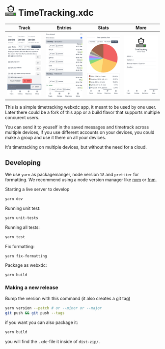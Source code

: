 # <img src="public/icon.png" width=36 /> TimeTracking.xdc

| Track                                                            | Entries                                                              | Stats                                                                 | More                                                           |
| ---------------------------------------------------------------- | -------------------------------------------------------------------- | --------------------------------------------------------------------- | -------------------------------------------------------------- |
| ![screenshot of the track screen](./README-ASSETS/TrackPage.png) | ![screenshot of the entries screen](./README-ASSETS/EntriesPage.png) | ![screenshot of the statistics screen](./README-ASSETS/StatsPage.png) | ![screenshot of the more screen](./README-ASSETS/MorePage.png) |

This is a simple timetracking webxdc app, it meant to be used by one user. Later there could be a fork of this app or a build flavor that supports multiple concurent users.

You can send it to youself in the saved messages and timetrack across multiple devices, if you use different accounts on your devices, you could make a group and use it there on all your devices.

It's timetracking on multiple devices, but without the need for a cloud.

## Developing

We use `yarn` as packagemanger, node version `18` and `prettier` for formatting. We recommend using a node version manager like [nvm](https://github.com/nvm-sh/nvm) or [fnm](https://github.com/Schniz/fnm).

Starting a live server to develop

```sh
yarn dev
```

Running unit test:

```sh
yarn unit-tests
```

Running all tests:

```sh
yarn test
```

Fix formatting:

```sh
yarn fix-formatting
```

Package as webxdc:

```sh
yarn build
```

### Making a new release

Bump the version with this command (it also creates a git tag)

```sh
yarn version --patch # or --minor or --major
git push && git push --tags
```

if you want you can also package it:

```sh
yarn build
```

you will find the `.xdc`-file it inside of `dist-zip/`.
